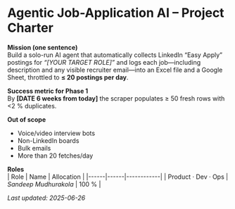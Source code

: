 # Agentic Job-Application AI – Project Charter

**Mission (one sentence)**  
Build a solo-run AI agent that automatically collects LinkedIn “Easy Apply” postings for *“[YOUR TARGET ROLE]”* and logs each job—including description and any visible recruiter email—into an Excel file and a Google Sheet, throttled to **≤ 20 postings per day**.

**Success metric for Phase 1**  
By **[DATE 6 weeks from today]** the scraper populates ≥ 50 fresh rows with <2 % duplicates.

**Out of scope**  
- Voice/video interview bots  
- Non-LinkedIn boards  
- Bulk emails  
- More than 20 fetches/day

**Roles**  
| Role | Name | Allocation |
|------|------|------------|
| Product · Dev · Ops | *Sandeep Mudhurakola* | 100 % |

_Last updated: 2025-06-26_
